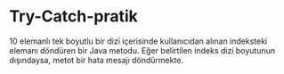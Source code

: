 # Try-Catch-pratik
10 elemanlı tek boyutlu bir dizi içerisinde kullanıcıdan alınan indeksteki elemanı döndüren bir Java metodu. 
Eğer belirtilen indeks dizi boyutunun dışındaysa, metot bir hata mesajı döndürmekte.
